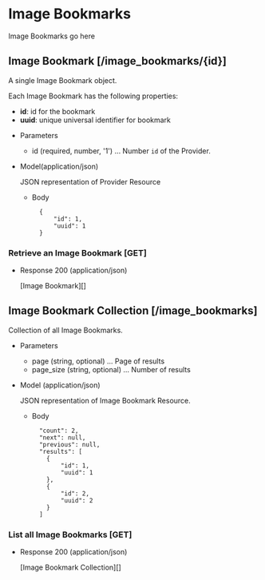 # Image Bookmarks
Image Bookmarks go here

## Image Bookmark [/image_bookmarks/{id}]
A single Image Bookmark object.

Each Image Bookmark has the following properties:

- **id**: id for the bookmark
- **uuid**: unique universal identifier for bookmark


+ Parameters
    + id (required, number, '1') ... Number `id` of the Provider.

+ Model(application/json)

    JSON representation of Provider Resource

    + Body

            {
                "id": 1,
                "uuid": 1
            }


### Retrieve an Image Bookmark [GET]
+ Response 200 (application/json)

    [Image Bookmark][]

## Image Bookmark Collection [/image_bookmarks]
Collection of all Image Bookmarks.

+ Parameters
    + page (string, optional) ... Page of results
    + page_size (string, optional) ... Number of results

+ Model (application/json)

    JSON representation of Image Bookmark Resource.

    + Body

            "count": 2,
            "next": null,
            "previous": null,
            "results": [
              {
                  "id": 1,
                  "uuid": 1
              },
              {
                  "id": 2,
                  "uuid": 2
              }
            ]

### List all Image Bookmarks [GET]
+ Response 200 (application/json)

    [Image Bookmark Collection][]
